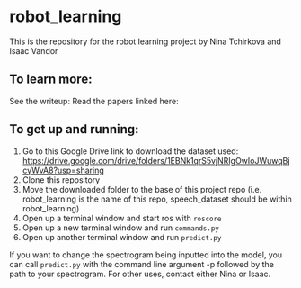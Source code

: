 # robot_learning
This is the repository for the robot learning project by Nina Tchirkova and Isaac Vandor

## To learn more:
See the writeup:
Read the papers linked here: 

## To get up and running:
1. Go to this Google Drive link to download the dataset used: https://drive.google.com/drive/folders/1EBNk1qrS5vjNRIgOwIoJWuwqBjcyWvA8?usp=sharing
2. Clone this repository
3. Move the downloaded folder to the base of this project repo (i.e. robot_learning is the name of this repo, speech_dataset should be within robot_learning)
4. Open up a terminal window and start ros with `roscore`
5. Open up a new terminal window and run `commands.py`
6. Open up another terminal window and run `predict.py`

If you want to change the spectrogram being inputted into the model, you can call `predict.py` with the command line argument -p followed by the path to your spectrogram. For other uses, contact either Nina or Isaac.
